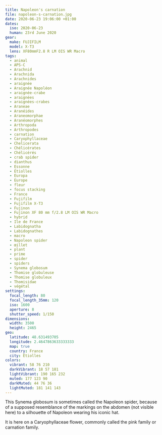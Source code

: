 ```yaml
---
title: Napoleon's carnation
file: napoleon-s-carnation.jpg
date: 2020-06-23 19:06:00 +01:00
dates:
  iso: 2020-06-23
  human: 23rd June 2020
gear:
  make: FUJIFILM
  model: X-T3
  lens: XF80mmF2.8 R LM OIS WR Macro
tags:
  - animal
  - APS-C
  - Arachnid
  - Arachnida
  - Arachnides
  - araignée
  - Araignée Napoléon
  - araignée-crabe
  - araignées
  - araignées-crabes
  - Araneae
  - Aranéides
  - Araneomorphae
  - Aranéomorphes
  - Arthropoda
  - Arthropodes
  - carnation
  - Caryophyllaceae
  - Chelicerata
  - Chélicérates
  - Chélicérés
  - crab spider
  - dianthus
  - Essonne
  - Étiolles
  - Europa
  - Europe
  - fleur
  - focus stacking
  - France
  - Fujifilm
  - Fujifilm X-T3
  - Fujinon
  - Fujinon XF 80 mm f/2.8 LM OIS WR Macro
  - hybrid
  - Ile de France
  - Labidognatha
  - Labidognathes
  - macro
  - Napoleon spider
  - œillet
  - plant
  - prime
  - spider
  - spiders
  - Synema globosum
  - Thomise globuleuse
  - Thomise globuleux
  - Thomisidae
  - végétal
settings:
  focal_length: 80
  focal_length_35mm: 120
  iso: 1600
  aperture: 8
  shutter_speed: 1/150
dimensions:
  width: 3500
  height: 2465
geo:
  latitude: 48.631493705
  longitude: 2.4647863633333333
  map: true
  country: France
  city: Étiolles
colors:
  vibrant: 58 76 210
  darkVibrant: 18 57 181
  lightVibrant: 190 165 232
  muted: 177 123 90
  darkMuted: 44 76 36
  lightMuted: 181 141 143
---
```


This Synema globosum is sometimes called the Napoleon spider, because of a supposed resemblance of the markings on the abdomen (not visible here) to a silhouette of Napoleon wearing his iconic hat.

It is here on a Caryophyllaceae flower, commonly called the pink family or carnation family.
